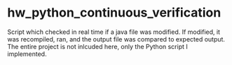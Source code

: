 # hw_python_continuous_verification
Script which checked in real time if a java file was modified.  If modified, it was recompiled, ran, and the output file was compared to expected output.  The entire project is not inlcuded here, only the Python script I implemented.
